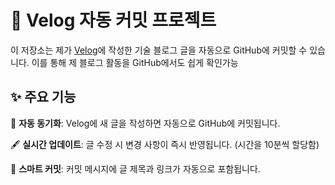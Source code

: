 # 🚀 Velog 자동 커밋 프로젝트

이 저장소는 제가 [Velog](https://velog.io/@mi_nini/)에 작성한 기술 블로그 글을 자동으로 GitHub에 커밋할 수 있습니다. 이를 통해 제 블로그 활동을 GitHub에서도 쉽게 확인가능

## ✨ 주요 기능

🔄 **자동 동기화**: Velog에 새 글을 작성하면 자동으로 GitHub에 커밋됩니다.  


🖋 **실시간 업데이트**: 글 수정 시 변경 사항이 즉시 반영됩니다. (시간을 10분씩 할당함)


📌 **스마트 커밋**: 커밋 메시지에 글 제목과 링크가 자동으로 포함됩니다.

